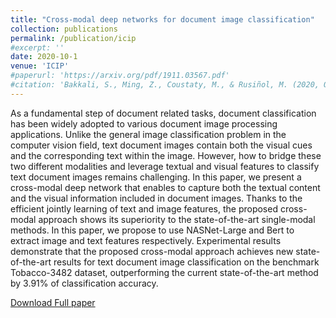```yaml
---
title: "Cross-modal deep networks for document image classification"
collection: publications
permalink: /publication/icip
#excerpt: ''
date: 2020-10-1
venue: 'ICIP'
#paperurl: 'https://arxiv.org/pdf/1911.03567.pdf'
#citation: 'Bakkali, S., Ming, Z., Coustaty, M., & Rusiñol, M. (2020, October). Cross-modal deep networks for document image classification. In 2020 IEEE International Conference on Image Processing (ICIP) (pp. 2556-2560). IEEE. (Core rang B)'
---
```

As a fundamental step of document related tasks, document classification has been widely adopted to various document image processing applications. Unlike the general image classification problem in the computer vision field, text document images contain both the visual cues and the corresponding text within the image. However, how to bridge these two different modalities and leverage textual and visual features to classify text document images remains challenging. In this paper, we present a cross-modal deep network that enables to capture both the textual content and the visual information included in document images. Thanks to the efficient jointly learning of text and image features, the proposed cross-modal approach shows its superiority to the state-of-the-art single-modal methods. In this paper, we propose to use NASNet-Large and Bert to extract image and text features respectively. Experimental results demonstrate that the proposed cross-modal approach achieves new state-of-the-art results for text document image classification on the benchmark Tobacco-3482 dataset, outperforming the current state-of-the-art method by 3.91\% of classification accuracy.

[Download Full paper](https://arxiv.org/pdf/1911.03567.pdf)